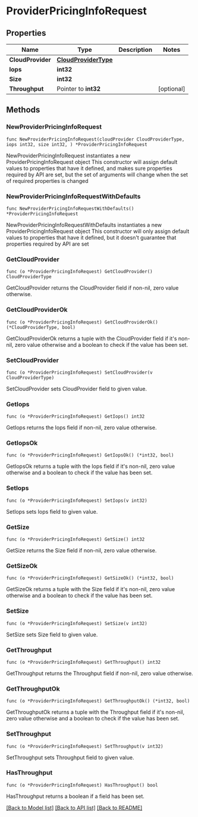 # ProviderPricingInfoRequest

## Properties

Name | Type | Description | Notes
------------ | ------------- | ------------- | -------------
**CloudProvider** | [**CloudProviderType**](CloudProviderType.md) |  | 
**Iops** | **int32** |  | 
**Size** | **int32** |  | 
**Throughput** | Pointer to **int32** |  | [optional] 

## Methods

### NewProviderPricingInfoRequest

`func NewProviderPricingInfoRequest(cloudProvider CloudProviderType, iops int32, size int32, ) *ProviderPricingInfoRequest`

NewProviderPricingInfoRequest instantiates a new ProviderPricingInfoRequest object
This constructor will assign default values to properties that have it defined,
and makes sure properties required by API are set, but the set of arguments
will change when the set of required properties is changed

### NewProviderPricingInfoRequestWithDefaults

`func NewProviderPricingInfoRequestWithDefaults() *ProviderPricingInfoRequest`

NewProviderPricingInfoRequestWithDefaults instantiates a new ProviderPricingInfoRequest object
This constructor will only assign default values to properties that have it defined,
but it doesn't guarantee that properties required by API are set

### GetCloudProvider

`func (o *ProviderPricingInfoRequest) GetCloudProvider() CloudProviderType`

GetCloudProvider returns the CloudProvider field if non-nil, zero value otherwise.

### GetCloudProviderOk

`func (o *ProviderPricingInfoRequest) GetCloudProviderOk() (*CloudProviderType, bool)`

GetCloudProviderOk returns a tuple with the CloudProvider field if it's non-nil, zero value otherwise
and a boolean to check if the value has been set.

### SetCloudProvider

`func (o *ProviderPricingInfoRequest) SetCloudProvider(v CloudProviderType)`

SetCloudProvider sets CloudProvider field to given value.


### GetIops

`func (o *ProviderPricingInfoRequest) GetIops() int32`

GetIops returns the Iops field if non-nil, zero value otherwise.

### GetIopsOk

`func (o *ProviderPricingInfoRequest) GetIopsOk() (*int32, bool)`

GetIopsOk returns a tuple with the Iops field if it's non-nil, zero value otherwise
and a boolean to check if the value has been set.

### SetIops

`func (o *ProviderPricingInfoRequest) SetIops(v int32)`

SetIops sets Iops field to given value.


### GetSize

`func (o *ProviderPricingInfoRequest) GetSize() int32`

GetSize returns the Size field if non-nil, zero value otherwise.

### GetSizeOk

`func (o *ProviderPricingInfoRequest) GetSizeOk() (*int32, bool)`

GetSizeOk returns a tuple with the Size field if it's non-nil, zero value otherwise
and a boolean to check if the value has been set.

### SetSize

`func (o *ProviderPricingInfoRequest) SetSize(v int32)`

SetSize sets Size field to given value.


### GetThroughput

`func (o *ProviderPricingInfoRequest) GetThroughput() int32`

GetThroughput returns the Throughput field if non-nil, zero value otherwise.

### GetThroughputOk

`func (o *ProviderPricingInfoRequest) GetThroughputOk() (*int32, bool)`

GetThroughputOk returns a tuple with the Throughput field if it's non-nil, zero value otherwise
and a boolean to check if the value has been set.

### SetThroughput

`func (o *ProviderPricingInfoRequest) SetThroughput(v int32)`

SetThroughput sets Throughput field to given value.

### HasThroughput

`func (o *ProviderPricingInfoRequest) HasThroughput() bool`

HasThroughput returns a boolean if a field has been set.


[[Back to Model list]](../README.md#documentation-for-models) [[Back to API list]](../README.md#documentation-for-api-endpoints) [[Back to README]](../README.md)


